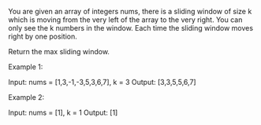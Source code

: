 You are given an array of integers nums, there is a sliding window of size k which is moving from the very left of the array to the very right. You can only see the k numbers in the window. Each time the sliding window moves right by one position.

Return the max sliding window.

Example 1:

Input: nums = \[1,3,-1,-3,5,3,6,7\], k = 3
Output: \[3,3,5,5,6,7\]

Example 2:

Input: nums = \[1\], k = 1
Output: \[1\]
